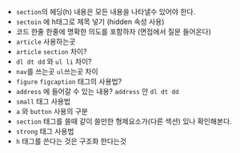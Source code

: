 - `section`의 헤딩(h) 내용은 모든 내용을 나타낼수 있어야 한다.
- `sectoin` 에 h태그로 제목 넣기 (hidden 속성 사용)
- 코드 한줄 한줄에 명확한 의도를 포함하자 (면접에서 질문 들어온다)
- `article` 사용하는곳
- `article` `section` 차이?
- `dl dt dd` 와 `ul li` 차이?
- `nav`를 쓰는곳 `ul`쓰는곳 차이
- `figure` `figcaption` 태그의 사용법?
- `address` 에 들어갈 수 있는 내용? `address` 안 `dl dt dd`
- `small` 태그 사용법
- `a` 와 `button` 사용의 구분
- `section` 태그를 쓸때 같이 쓸만한 형제요소가(다른 섹션) 있나 확인해본다.
- `strong` 태그 사용법
- `h` 태그를 쓴다는 것은 구조화 한다는것
